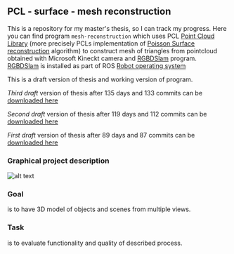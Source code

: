 ## PCL - surface - mesh reconstruction

This is a repository for my master's thesis, so I can track my progress.
Here you can find program ```mesh-reconstruction``` which uses PCL
[Point Cloud Library][1] (more precisely PCLs implementation of [Poisson
Surface reconstruction][2] algorithm) to construct mesh of triangles from
pointcloud obtained with Microsoft Kineckt camera and [RGBDSlam][3]
program. [RGBDSlam][4] is installed as part of ROS [Robot operating
system][5]

This is a draft version of thesis and working version of program.

*Third* *draft* version of thesis after 135 days and 133 commits can be
[downloaded here][8]

*Second* *draft* version of thesis after 119 days and 112 commits can be
[downloaded here][7]

*First* *draft* version of thesis after 89 days and 87 commits can be
[downloaded here][6]

### Graphical project description 
![alt text][project-description]

[project-description]: https://github.com/msvalina/pcl-surface-mesh-reconstruction/raw/master/latex/figures/project-description.jpeg "A picture is worth a thousand words. I used Stanford bunny a computer graphics 3D test model developed by Greg Turk and Marc Levoy in 1994 at Stanford University. It is available for free download in various formats"

### Goal
is to have 3D model of objects and scenes from multiple views. 

### Task 
is to evaluate functionality and quality of described process.

[1]: http://pointclouds.org/
[2]: http://www.cs.jhu.edu/~misha/Code/PoissonRecon/Version5.5/
[3]: http://openslam.org/rgbdslam.html
[4]: http://wiki.ros.org/rgbdslam/
[5]: http://wiki.ros.org/
[6]: https://github.com/msvalina/pcl-surface-mesh-reconstruction/blob/master/latex/draft/msvalina-thesis-draft-01.pdf?raw=true
[7]: https://github.com/msvalina/pcl-surface-mesh-reconstruction/blob/master/latex/draft/msvalina-thesis-draft-02.pdf?raw=true
[8]: https://github.com/msvalina/pcl-surface-mesh-reconstruction/blob/master/latex/draft/msvalina-thesis-draft-03.pdf?raw=true

